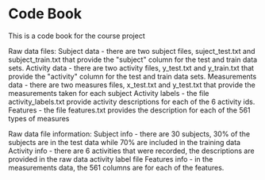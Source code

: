 # Code Book
This is a code book for the course project

Raw data files:
Subject data - there are two subject files, suject_test.txt and subject_train.txt that provide the "subject" column for the test and train data sets.
Activity data - there are two activity files, y_test.txt and y_train.txt that provide the "activity" column for the test and train data sets.
Measurements data - there are two measures files, x_test.txt and y_test.txt that provide the measurements taken for each subject
Activity labels - the file activity_labels.txt provide activity descriptions for each of the 6 activity ids.
Features - the file features.txt provides the description for each of the 561 types of measures

Raw data file information:
Subject info - there are 30 subjects, 30% of the subjects are in the test data while 70% are included in the training data
Activity info - there are 6 activities that were recorded, the descriptions are provided in the raw data activity label file
Features info - in the measurements data, the 561 columns are for each of the features.
